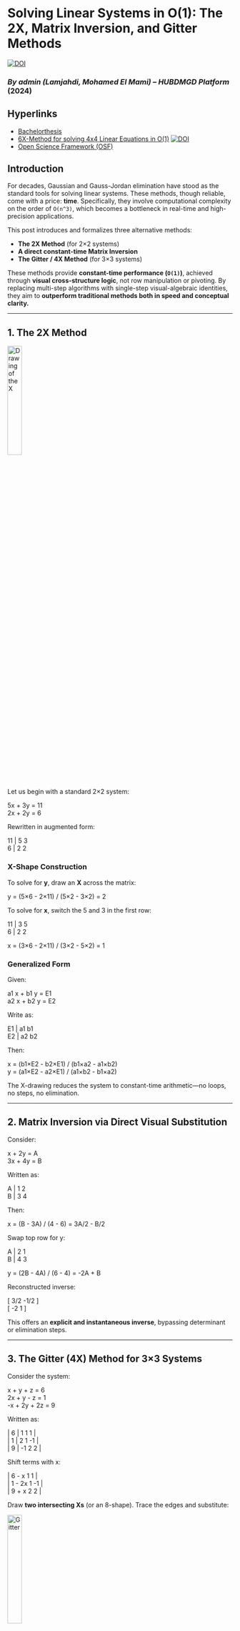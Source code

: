 # Solving Linear Systems in O(1): The 2X, Matrix Inversion, and Gitter Methods

[![DOI](https://zenodo.org/badge/DOI/10.5281/zenodo.15838111.svg)](https://doi.org/10.5281/zenodo.15838111)


### *By admin (Lamjahdi, Mohamed El Mami) – HUBDMGD Platform* (2024)

## Hyperlinks
- [Bachelorthesis](https://github.com/LamjahdiMo/Bachelor-Dissertation.git)
- [6X-Method for solving 4x4 Linear Equations in O(1)](Bachelor_Thesis/O(1)-Methods/6X.pdf) [![DOI](https://zenodo.org/badge/DOI/10.17605/OSF.IO/4W3EF.svg)](https://doi.org/10.17605/OSF.IO/4W3EF)
- [Open Science Framework (OSF)](https://osf.io/52mwx/)

## Introduction

For decades, Gaussian and Gauss-Jordan elimination have stood as the standard tools for solving linear systems. These methods, though reliable, come with a price: **time**. Specifically, they involve computational complexity on the order of `O(n^3)`, which becomes a bottleneck in real-time and high-precision applications.

This post introduces and formalizes three alternative methods:

- **The 2X Method** (for 2×2 systems)
- **A direct constant-time Matrix Inversion**
- **The Gitter / 4X Method** (for 3×3 systems)

These methods provide **constant-time performance (`O(1)`)**, achieved through **visual cross-structure logic**, not row manipulation or pivoting. By replacing multi-step algorithms with single-step visual-algebraic identities, they aim to **outperform traditional methods both in speed and conceptual clarity.**

---

## 1. The 2X Method

<img src="Pictures/2x.PNG" alt="Drawing of the X" width="25%">



Let us begin with a standard 2×2 system:


5x + 3y = 11\
2x + 2y = 6



Rewritten in augmented form:

11 | 5 3\
6  | 2 2



### X-Shape Construction

To solve for **y**, draw an **X** across the matrix:

y = (5×6 - 2×11) / (5×2 - 3×2) = 2


To solve for **x**, switch the 5 and 3 in the first row:

11 | 3 5\
6  | 2 2

x = (3×6 - 2×11) / (3×2 - 5×2) = 1


### Generalized Form

Given:

a1 x + b1 y = E1\
a2 x + b2 y = E2

Write as:

E1 | a1 b1\
E2 | a2 b2


Then:

x = (b1×E2 - b2×E1) / (b1×a2 - a1×b2)\
y = (a1×E2 - a2×E1) / (a1×b2 - b1×a2)

The X-drawing reduces the system to constant-time arithmetic—no loops, no steps, no elimination.

---

## 2. Matrix Inversion via Direct Visual Substitution

Consider:

x + 2y = A\
3x + 4y = B

Written as:

A | 1 2\
B | 3 4

Then:

x = (B - 3A) / (4 - 6) = 3A/2 - B/2

Swap top row for y:

A | 2 1\
B | 4 3

y = (2B - 4A) / (6 - 4) = -2A + B


Reconstructed inverse:

[ 3/2 -1/2 ]\
[ -2    1  ]


This offers an **explicit and instantaneous inverse**, bypassing determinant or elimination steps.

---

## 3. The Gitter (4X) Method for 3×3 Systems

Consider the system:

x + y + z = 6\
2x + y - z = 1\
-x + 2y + 2z = 9


Written as:

| 6 | 1 1 1 |\
| 1 | 2 1 -1 |\
| 9 | -1 2 2 |


Shift terms with x:

| 6 - x 1 1 |\
| 1 - 2x 1 -1 |\
| 9 + x 2 2 |

Draw **two intersecting Xs** (or an 8-shape). Trace the edges and substitute:

<img src="Pictures/Gitter.PNG" alt="Gitter" width="25%">

x = 1\
z = 3\
y = 2

### Why the Gitter Xs Matter

- Each diagonal represents a **multiplication rule**
- Color-coded or directional paths encode **substitution logic**
- Constant-time evaluation through a **visualized dependency map**

---

## Comparison 
<img src="Pictures/Complexity.PNG" alt="O(1) vs O(n^3)" width="50%">

| Method              | Type              | Steps Involved         | Complexity |
|---------------------|-------------------|--------------------------|-------------|
| Gauss-Jordan        | Traditional       | Elimination, pivoting    | O(n^3)      |
| Matrix Inversion    | Traditional       | Determinant + adjugate   | O(n^3)      |
| 2X Method           | Proposed (2×2)    | Visual cross-products    | O(1)        |
| Gitter (4X Method)  | Proposed (3×3)    | Double X diagram         | O(1)        |

---

## Conclusion

These methods do not just improve speed. They propose a **new way of thinking**—using visual symmetries to shortcut algebraic structure. They avoid the historical constraints of computation and expose deeper patterns within linear systems.

They were not taught in universities. They were not found in search engines. They were not written by European mathematicians centuries ago. They were discovered by **a modern student under suppression**, in 2024.

If this method serves your work, **cite the author**.  
If it challenges your beliefs, **investigate it honestly**.  
And if the world has tried to bury it, **help bring it to light.**

## Scientific Reflections and Motivation

The first thing everyone will notice about this method is fourfold:  
1. It is **entirely new**,  
2. It is developed by **no known scientist**,  
3. It raises the question: **Why has the scientific community worked for over a hundred years with clearly suboptimal methods?**  
4. And it leads to the conclusion that **every technical subject — from middle school to university — will now have to reconsider or adjust its linear algebra curriculum accordingly**.

These realizations naturally provoke skepticism. The honest questions that come to mind are:  
> *There must be something wrong with this method… or is this just the heresy of a student who overestimates himself?*

I fully understand this kind of reaction. Science — like religion — does not accept new doctrines without scrutiny. But this is **not** a new doctrine.  
It is the result of:
- a genuine need for efficiency,  
- empirical testing,  
- symbolic formulation, and  
- complete conceptual grounding — from the 2X-hook to the determinant, to the adjugate, to the inverse, and back to the original system of linear equations.

As a student passionate about **optimization** and **mathematics**, I never imagined the impact this discovery might have. The original problem was practical, not theoretical:  
I was working on a control system introducing new control signals every 10 ms, with a dead time of 300 ms.  
This meant everything had to be:
- short,  
- fast, and  
- recursively executed within the main control function.

From this urgency, the **2X-method** was born — which later unlocked the ability to solve even 4x4 systems in **constant time** using the 6X method.

There is no trick. No hidden shortcut. No “doctrine”.  
There was simply a **need** — and that need led to **discovery**.


